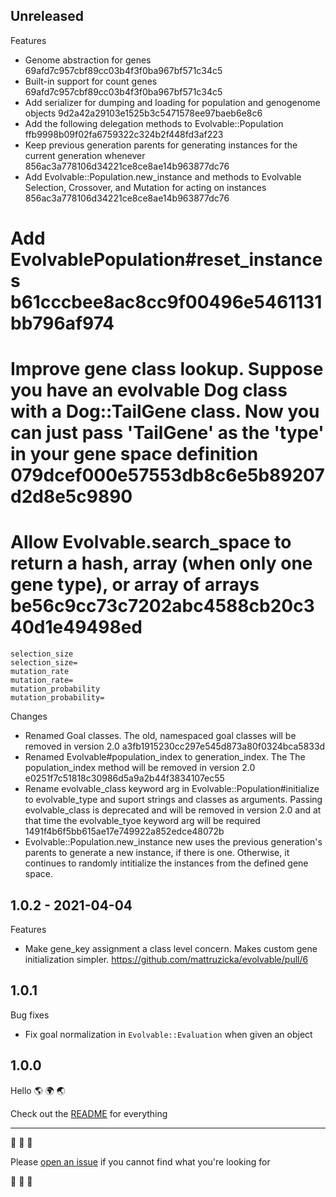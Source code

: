 ## Unreleased

Features
* Genome abstraction for genes 69afd7c957cbf89cc03b4f3f0ba967bf571c34c5
* Built-in support for count genes 69afd7c957cbf89cc03b4f3f0ba967bf571c34c5
* Add serializer for dumping and loading for population and genogenome objects 9d2a42a29103e1525b3c5471578ee97baeb6e8c6
* Add the following delegation methods to Evolvable::Population ffb9998b09f02fa6759322c324b2f448fd3af223
* Keep previous generation parents for generating instances for the current generation whenever 856ac3a778106d34221ce8ce8ae14b963877dc76
* Add Evolvable::Population.new_instance and methods to Evolvable Selection, Crossover, and Mutation for acting on instances 856ac3a778106d34221ce8ce8ae14b963877dc76
# Add EvolvablePopulation#reset_instances b61cccbee8ac8cc9f00496e5461131bb796af974
# Improve gene class lookup. Suppose you have an evolvable Dog class with a Dog::TailGene class. Now you can just pass 'TailGene' as the 'type' in your gene space definition 079dcef000e57553db8c6e5b89207d2d8e5c9890
# Allow Evolvable.search_space to return a hash, array (when only one gene type), or array of arrays be56c9cc73c7202abc4588cb20c340d1e49498ed

```
selection_size
selection_size=
mutation_rate
mutation_rate=
mutation_probability
mutation_probability=
```

Changes
* Renamed Goal classes. The old, namespaced goal classes will be removed in version 2.0 a3fb1915230cc297e545d873a80f0324bca5833d
* Renamed Evolvable#population_index to generation_index. The The population_index method will be removed in version 2.0 e0251f7c51818c30986d5a9a2b44f3834107ec55
* Rename evolvable_class keyword arg in Evolvable::Population#initialize to evolvable_type and suport strings and classes as arguments. Passing evolvable_class is deprecated and will be removed in version 2.0 and at that time the evolvable_tyoe keyword arg will be required 1491f4b6f5bb615ae17e749922a852edce48072b
* Evolvable::Population.new_instance new uses the previous generation's parents to generate a new instance, if there is one. Otherwise, it continues to randomly intitialize the instances from the defined gene space.

## 1.0.2 - 2021-04-04

Features
* Make gene_key assignment a class level concern. Makes custom gene initialization simpler. https://github.com/mattruzicka/evolvable/pull/6

## 1.0.1

Bug fixes
* Fix goal normalization in `Evolvable::Evaluation` when given an object

## 1.0.0

Hello 🌎 🌍 🌏

Check out the [README](https://github.com/mattruzicka/evolvable/blob/master/README.md) for everything

___


🧬 🧬 🧬

Please [open an issue](https://github.com/mattruzicka/evolvable/issues/new) if you cannot find what you're looking for

🧬 🧬 🧬
